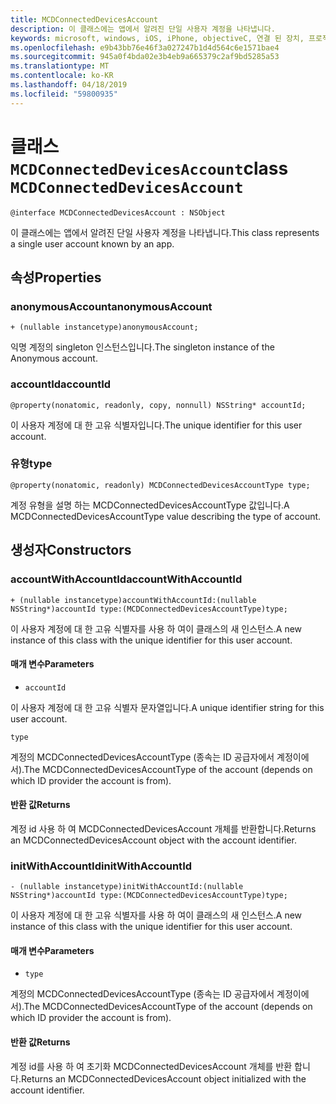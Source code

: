 ```yaml
---
title: MCDConnectedDevicesAccount
description: 이 클래스에는 앱에서 알려진 단일 사용자 계정을 나타냅니다.
keywords: microsoft, windows, iOS, iPhone, objectiveC, 연결 된 장치, 프로젝트 로마
ms.openlocfilehash: e9b43bb76e46f3a027247b1d4d564c6e1571bae4
ms.sourcegitcommit: 945a0f4bda02e3b4eb9a665379c2af9bd5285a53
ms.translationtype: MT
ms.contentlocale: ko-KR
ms.lasthandoff: 04/18/2019
ms.locfileid: "59800935"
---
```

# <a name="class-mcdconnecteddevicesaccount"></a><span data-ttu-id="ad779-104">클래스 `MCDConnectedDevicesAccount`</span><span class="sxs-lookup"><span data-stu-id="ad779-104">class `MCDConnectedDevicesAccount`</span></span>

```
@interface MCDConnectedDevicesAccount : NSObject
```  

<span data-ttu-id="ad779-105">이 클래스에는 앱에서 알려진 단일 사용자 계정을 나타냅니다.</span><span class="sxs-lookup"><span data-stu-id="ad779-105">This class represents a single user account known by an app.</span></span>

## <a name="properties"></a><span data-ttu-id="ad779-106">속성</span><span class="sxs-lookup"><span data-stu-id="ad779-106">Properties</span></span>

### <a name="anonymousaccount"></a><span data-ttu-id="ad779-107">anonymousAccount</span><span class="sxs-lookup"><span data-stu-id="ad779-107">anonymousAccount</span></span>
`+ (nullable instancetype)anonymousAccount;`

<span data-ttu-id="ad779-108">익명 계정의 singleton 인스턴스입니다.</span><span class="sxs-lookup"><span data-stu-id="ad779-108">The singleton instance of the Anonymous account.</span></span>

### <a name="accountid"></a><span data-ttu-id="ad779-109">accountId</span><span class="sxs-lookup"><span data-stu-id="ad779-109">accountId</span></span>
`@property(nonatomic, readonly, copy, nonnull) NSString* accountId;`

<span data-ttu-id="ad779-110">이 사용자 계정에 대 한 고유 식별자입니다.</span><span class="sxs-lookup"><span data-stu-id="ad779-110">The unique identifier for this user account.</span></span>

### <a name="type"></a><span data-ttu-id="ad779-111">유형</span><span class="sxs-lookup"><span data-stu-id="ad779-111">type</span></span>
`@property(nonatomic, readonly) MCDConnectedDevicesAccountType type;`

<span data-ttu-id="ad779-112">계정 유형을 설명 하는 MCDConnectedDevicesAccountType 값입니다.</span><span class="sxs-lookup"><span data-stu-id="ad779-112">A MCDConnectedDevicesAccountType value describing the type of account.</span></span>

## <a name="constructors"></a><span data-ttu-id="ad779-113">생성자</span><span class="sxs-lookup"><span data-stu-id="ad779-113">Constructors</span></span>

### <a name="accountwithaccountid"></a><span data-ttu-id="ad779-114">accountWithAccountId</span><span class="sxs-lookup"><span data-stu-id="ad779-114">accountWithAccountId</span></span>
`+ (nullable instancetype)accountWithAccountId:(nullable NSString*)accountId type:(MCDConnectedDevicesAccountType)type;`

<span data-ttu-id="ad779-115">이 사용자 계정에 대 한 고유 식별자를 사용 하 여이 클래스의 새 인스턴스.</span><span class="sxs-lookup"><span data-stu-id="ad779-115">A new instance of this class with the unique identifier for this user account.</span></span>

#### <a name="parameters"></a><span data-ttu-id="ad779-116">매개 변수</span><span class="sxs-lookup"><span data-stu-id="ad779-116">Parameters</span></span> 

* `accountId` 

<span data-ttu-id="ad779-117">이 사용자 계정에 대 한 고유 식별자 문자열입니다.</span><span class="sxs-lookup"><span data-stu-id="ad779-117">A unique identifier string for this user account.</span></span>

`type` 

<span data-ttu-id="ad779-118">계정의 MCDConnectedDevicesAccountType (종속는 ID 공급자에서 계정이에서).</span><span class="sxs-lookup"><span data-stu-id="ad779-118">The MCDConnectedDevicesAccountType of the account (depends on which ID provider the account is from).</span></span>

#### <a name="returns"></a><span data-ttu-id="ad779-119">반환 값</span><span class="sxs-lookup"><span data-stu-id="ad779-119">Returns</span></span>
<span data-ttu-id="ad779-120">계정 id 사용 하 여 MCDConnectedDevicesAccount 개체를 반환합니다.</span><span class="sxs-lookup"><span data-stu-id="ad779-120">Returns an MCDConnectedDevicesAccount object with the account identifier.</span></span>

### <a name="initwithaccountid"></a><span data-ttu-id="ad779-121">initWithAccountId</span><span class="sxs-lookup"><span data-stu-id="ad779-121">initWithAccountId</span></span>
`- (nullable instancetype)initWithAccountId:(nullable NSString*)accountId type:(MCDConnectedDevicesAccountType)type;`

<span data-ttu-id="ad779-122">이 사용자 계정에 대 한 고유 식별자를 사용 하 여이 클래스의 새 인스턴스.</span><span class="sxs-lookup"><span data-stu-id="ad779-122">A new instance of this class with the unique identifier for this user account.</span></span>

#### <a name="parameters"></a><span data-ttu-id="ad779-123">매개 변수</span><span class="sxs-lookup"><span data-stu-id="ad779-123">Parameters</span></span> 
* `type`

<span data-ttu-id="ad779-124">계정의 MCDConnectedDevicesAccountType (종속는 ID 공급자에서 계정이에서).</span><span class="sxs-lookup"><span data-stu-id="ad779-124">The MCDConnectedDevicesAccountType of the account (depends on which ID provider the account is from).</span></span>

#### <a name="returns"></a><span data-ttu-id="ad779-125">반환 값</span><span class="sxs-lookup"><span data-stu-id="ad779-125">Returns</span></span>
<span data-ttu-id="ad779-126">계정 id를 사용 하 여 초기화 MCDConnectedDevicesAccount 개체를 반환 합니다.</span><span class="sxs-lookup"><span data-stu-id="ad779-126">Returns an MCDConnectedDevicesAccount object initialized with the account identifier.</span></span>